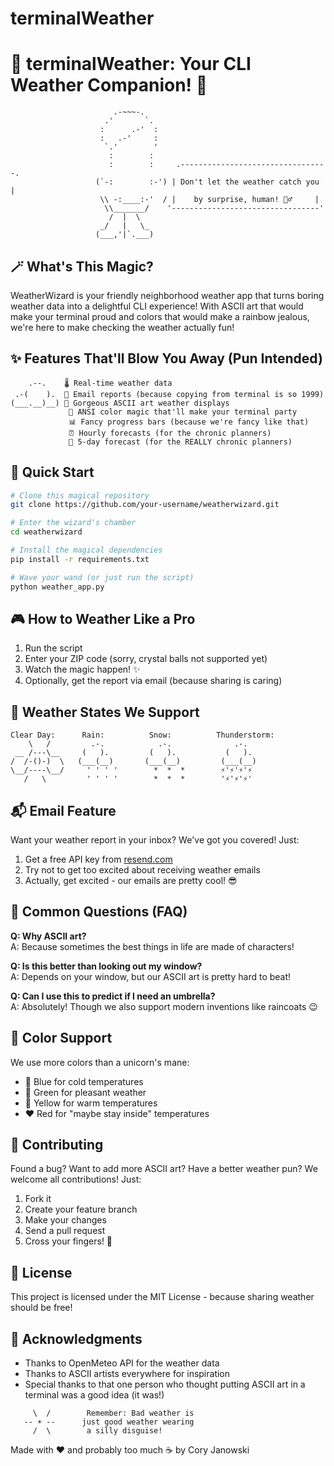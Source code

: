 # terminalWeather
# 🌈 terminalWeather: Your CLI Weather Companion! 🌈

```
                       .-~~~-.
                     .'       `.
                    :      .-'  :
                    :   .-'     :
                     `.'        '
                      :        :    
                      :        :     .---------------------------------.
                   (`-:        :-') | Don't let the weather catch you |
                    \\ -:____:-'  / |    by surprise, human! 🧙‍♂️     |
                     \\_______/    '---------------------------------'
                      /  |  \    
                    _/   |   \_  
                   (___,'|`.___) 
```

## 🪄 What's This Magic?

WeatherWizard is your friendly neighborhood weather app that turns boring weather data into a delightful CLI experience! With ASCII art that would make your terminal proud and colors that would make a rainbow jealous, we're here to make checking the weather actually fun!

## ✨ Features That'll Blow You Away (Pun Intended)

```
    .--.    🌡️ Real-time weather data
 .-(    ).  📧 Email reports (because copying from terminal is so 1999)
(___.__)__) 🎨 Gorgeous ASCII art weather displays
             🌈 ANSI color magic that'll make your terminal party
             📊 Fancy progress bars (because we're fancy like that)
             ⏰ Hourly forecasts (for the chronic planners)
             🔮 5-day forecast (for the REALLY chronic planners)
```

## 🚀 Quick Start

```bash
# Clone this magical repository
git clone https://github.com/your-username/weatherwizard.git

# Enter the wizard's chamber
cd weatherwizard

# Install the magical dependencies
pip install -r requirements.txt

# Wave your wand (or just run the script)
python weather_app.py
```

## 🎮 How to Weather Like a Pro

1. Run the script
2. Enter your ZIP code (sorry, crystal balls not supported yet)
3. Watch the magic happen! ✨
4. Optionally, get the report via email (because sharing is caring)

## 🌟 Weather States We Support

```
Clear Day:      Rain:          Snow:          Thunderstorm:
    \   /         .-.            .-.              .-.    
 __ /---\__     (   ).         (   ).           (   ).  
/  /-()-)  \   (___(__)       (___(__)         (___(__)
\__/----\__/     ' ' ' '        *  *  *        ⚡'⚡'⚡'⚡
   /   \         ' ' ' '        *  *  *        '⚡'⚡'⚡'
```

## 📬 Email Feature

Want your weather report in your inbox? We've got you covered! Just:
1. Get a free API key from [resend.com](https://resend.com)
2. Try not to get too excited about receiving weather emails
3. Actually, get excited - our emails are pretty cool! 😎

## 🤔 Common Questions (FAQ)

**Q: Why ASCII art?**  
A: Because sometimes the best things in life are made of characters!

**Q: Is this better than looking out my window?**  
A: Depends on your window, but our ASCII art is pretty hard to beat! 

**Q: Can I use this to predict if I need an umbrella?**  
A: Absolutely! Though we also support modern inventions like raincoats 😉

## 🎨 Color Support

We use more colors than a unicorn's mane:
- 🔵 Blue for cold temperatures
- 💚 Green for pleasant weather
- 💛 Yellow for warm temperatures
- ❤️ Red for "maybe stay inside" temperatures

## 🤝 Contributing

Found a bug? Want to add more ASCII art? Have a better weather pun? We welcome all contributions! Just:
1. Fork it
2. Create your feature branch
3. Make your changes
4. Send a pull request
5. Cross your fingers! 🤞

## 📜 License

This project is licensed under the MIT License - because sharing weather should be free!

## 🙏 Acknowledgments

- Thanks to OpenMeteo API for the weather data
- Thanks to ASCII artists everywhere for inspiration
- Special thanks to that one person who thought putting ASCII art in a terminal was a good idea (it was!)

```
     \  /        Remember: Bad weather is
   -- ☀️ --      just good weather wearing
     /  \        a silly disguise! 
```

Made with ❤️ and probably too much ☕ by Cory Janowski
